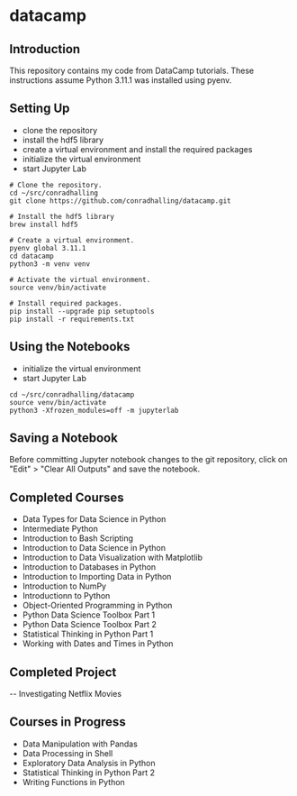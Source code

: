 # datacamp

## Introduction

This repository contains my code from DataCamp tutorials. These instructions assume
Python 3.11.1 was installed using pyenv.

## Setting Up

- clone the repository
- install the hdf5 library
- create a virtual environment and install the required packages
- initialize the virtual environment
- start Jupyter Lab

```shell
# Clone the repository.
cd ~/src/conradhalling
git clone https://github.com/conradhalling/datacamp.git

# Install the hdf5 library
brew install hdf5

# Create a virtual environment.
pyenv global 3.11.1
cd datacamp
python3 -m venv venv

# Activate the virtual environment.
source venv/bin/activate

# Install required packages.
pip install --upgrade pip setuptools
pip install -r requirements.txt
```

## Using the Notebooks

- initialize the virtual environment
- start Jupyter Lab

```shell
cd ~/src/conradhalling/datacamp
source venv/bin/activate
python3 -Xfrozen_modules=off -m jupyterlab
```

## Saving a Notebook

Before committing Jupyter notebook changes to the git repository, click on
"Edit" > "Clear All Outputs" and save the notebook.

## Completed Courses

- Data Types for Data Science in Python
- Intermediate Python
- Introduction to Bash Scripting
- Introduction to Data Science in Python
- Introduction to Data Visualization with Matplotlib
- Introduction to Databases in Python
- Introduction to Importing Data in Python
- Introduction to NumPy
- Introductionn to Python
- Object-Oriented Programming in Python
- Python Data Science Toolbox Part 1
- Python Data Science Toolbox Part 2
- Statistical Thinking in Python Part 1
- Working with Dates and Times in Python

## Completed Project

-- Investigating Netflix Movies

## Courses in Progress

- Data Manipulation with Pandas
- Data Processing in Shell
- Exploratory Data Analysis in Python
- Statistical Thinking in Python Part 2
- Writing Functions in Python

